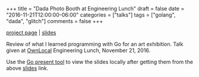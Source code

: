 +++
title = "Dada Photo Booth at Engineering Lunch"
draft = false
date = "2016-11-21T12:00:00-06:00"
categories = ["talks"]
tags = ["golang", "dada", "glitch"]
comments = false
+++

[project page](/projects/dada-photo-booth) | [slides](https://github.com/chrisbodhi/presentations/tree/master/go-photo-booth)

Review of what I learned programming with Go for an art exhibition. Talk given at [OwnLocal](http://ownlocal.com) Engineering Lunch, November 21, 2016.

Use the [Go present tool](https://godoc.org/golang.org/x/tools/present) to view the slides locally after getting them from the above [slides](https://github.com/chrisbodhi/presentations/tree/master/go-photo-booth) link.

